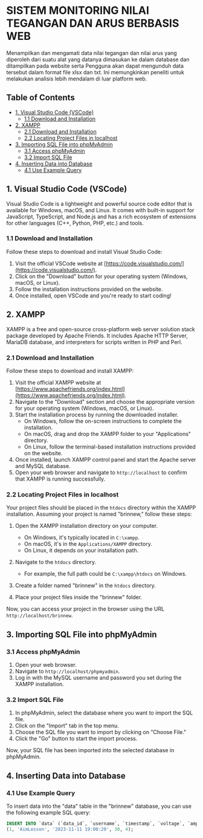 # SISTEM MONITORING NILAI TEGANGAN DAN ARUS BERBASIS WEB
Menampilkan dan mengamati data nilai tegangan dan nilai arus yang diperoleh dari suatu alat yang datanya dimasukan ke dalam database dan ditampilkan pada website serta Pengguna akan dapat mengunduh data tersebut dalam format file xlsx dan txt. Ini memungkinkan peneliti untuk melakukan analisis lebih mendalam di luar platform web.

## Table of Contents
- [1. Visual Studio Code (VSCode)](#1-visual-studio-code-vscode)
  - [1.1 Download and Installation](#11-download-and-installation)
- [2. XAMPP](#2-xampp)
  - [2.1 Download and Installation](#21-download-and-installation)
  - [2.2 Locating Project Files in localhost](#22-locating-project-files-in-localhost)
- [3. Importing SQL File into phpMyAdmin](#3-importing-sql-file-into-phpmyadmin)
  - [3.1 Access phpMyAdmin](#31-access-phpmyadmin)
  - [3.2 Import SQL File](#32-import-sql-file)
- [4. Inserting Data into Database](#4-inserting-data-into-database)
  - [4.1 Use Example Query](#41-use-example-query)

## 1. Visual Studio Code (VSCode)

Visual Studio Code is a lightweight and powerful source code editor that is available for Windows, macOS, and Linux. It comes with built-in support for JavaScript, TypeScript, and Node.js and has a rich ecosystem of extensions for other languages (C++, Python, PHP, etc.) and tools.

### 1.1 Download and Installation

Follow these steps to download and install Visual Studio Code:

1. Visit the official VSCode website at [https://code.visualstudio.com/](https://code.visualstudio.com/).
2. Click on the "Download" button for your operating system (Windows, macOS, or Linux).
3. Follow the installation instructions provided on the website.
4. Once installed, open VSCode and you're ready to start coding!

## 2. XAMPP

XAMPP is a free and open-source cross-platform web server solution stack package developed by Apache Friends. It includes Apache HTTP Server, MariaDB database, and interpreters for scripts written in PHP and Perl.

### 2.1 Download and Installation

Follow these steps to download and install XAMPP:

1. Visit the official XAMPP website at [https://www.apachefriends.org/index.html](https://www.apachefriends.org/index.html).
2. Navigate to the "Download" section and choose the appropriate version for your operating system (Windows, macOS, or Linux).
3. Start the installation process by running the downloaded installer.
   - On Windows, follow the on-screen instructions to complete the installation.
   - On macOS, drag and drop the XAMPP folder to your "Applications" directory.
   - On Linux, follow the terminal-based installation instructions provided on the website.
4. Once installed, launch XAMPP control panel and start the Apache server and MySQL database.
5. Open your web browser and navigate to `http://localhost` to confirm that XAMPP is running successfully.

### 2.2 Locating Project Files in localhost

Your project files should be placed in the `htdocs` directory within the XAMPP installation. Assuming your project is named "brinnew," follow these steps:

1. Open the XAMPP installation directory on your computer.
   - On Windows, it's typically located in `C:\xampp`.
   - On macOS, it's in the `Applications/XAMPP` directory.
   - On Linux, it depends on your installation path.

2. Navigate to the `htdocs` directory.
   - For example, the full path could be `C:\xampp\htdocs` on Windows.

3. Create a folder named "brinnew" in the `htdocs` directory.

4. Place your project files inside the "brinnew" folder.

Now, you can access your project in the browser using the URL `http://localhost/brinnew`.

## 3. Importing SQL File into phpMyAdmin

### 3.1 Access phpMyAdmin

1. Open your web browser.
2. Navigate to `http://localhost/phpmyadmin`.
3. Log in with the MySQL username and password you set during the XAMPP installation.

### 3.2 Import SQL File

1. In phpMyAdmin, select the database where you want to import the SQL file.
2. Click on the "Import" tab in the top menu.
3. Choose the SQL file you want to import by clicking on "Choose File."
4. Click the "Go" button to start the import process.

Now, your SQL file has been imported into the selected database in phpMyAdmin.

## 4. Inserting Data into Database

### 4.1 Use Example Query

To insert data into the "data" table in the "brinnew" database, you can use the following example SQL query:

```sql
INSERT INTO `data` (`data_id`, `username`, `timestamp`, `voltage`, `amperage`) VALUES
(1, 'AimLesson', '2023-11-11 19:00:20', 30, 4);
